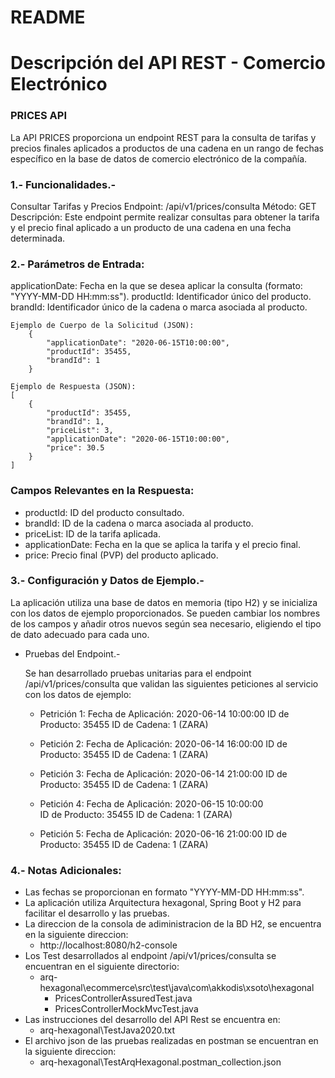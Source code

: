 # README #
# Descripción del API REST - Comercio Electrónico #

### PRICES API ###

La API PRICES proporciona un endpoint REST para la consulta de tarifas y precios finales aplicados a productos de una cadena en un rango de fechas específico en la base de datos de comercio electrónico de la compañía.

### 1.- Funcionalidades.- ###
Consultar Tarifas y Precios
Endpoint: /api/v1/prices/consulta
Método: GET
Descripción: Este endpoint permite realizar consultas para obtener la tarifa y el precio final aplicado a un producto de una cadena en una fecha determinada.

### 2.- Parámetros de Entrada: ###
applicationDate: Fecha en la que se desea aplicar la consulta (formato: "YYYY-MM-DD HH:mm:ss").
productId: Identificador único del producto.
brandId: Identificador único de la cadena o marca asociada al producto.

    Ejemplo de Cuerpo de la Solicitud (JSON):
        {       
            "applicationDate": "2020-06-15T10:00:00",
            "productId": 35455,
            "brandId": 1
        }

    Ejemplo de Respuesta (JSON):
    [
        {
            "productId": 35455,
            "brandId": 1,
            "priceList": 3,
            "applicationDate": "2020-06-15T10:00:00",
            "price": 30.5
        }
    ]
### Campos Relevantes en la Respuesta: ###
  - productId: ID del producto consultado.
  - brandId: ID de la cadena o marca asociada al producto.
  - priceList: ID de la tarifa aplicada.
  - applicationDate: Fecha en la que se aplica la tarifa y el precio final.
  - price: Precio final (PVP) del producto aplicado.

### 3.- Configuración y Datos de Ejemplo.- ###
La aplicación utiliza una base de datos en memoria (tipo H2) y se inicializa con los datos de ejemplo proporcionados. Se pueden cambiar los nombres de los campos y añadir otros nuevos según sea necesario, eligiendo el tipo de dato adecuado para cada uno.

* Pruebas del Endpoint.-

    Se han desarrollado pruebas unitarias para el endpoint /api/v1/prices/consulta que validan las siguientes peticiones al servicio con los datos de ejemplo:

  - Petrición 1:
  Fecha de Aplicación: 2020-06-14 10:00:00
  ID de Producto: 35455
  ID de Cadena: 1 (ZARA)

  - Petición 2:
   Fecha de Aplicación: 2020-06-14 16:00:00
   ID de Producto: 35455
   ID de Cadena: 1 (ZARA)

  - Petición 3:
    Fecha de Aplicación: 2020-06-14 21:00:00
    ID de Producto: 35455
    ID de Cadena: 1 (ZARA)

  - Petición 4:
    Fecha de Aplicación: 2020-06-15 10:00:00    
    ID de Producto: 35455
    ID de Cadena: 1 (ZARA)

  - Petición 5:
    Fecha de Aplicación: 2020-06-16 21:00:00
    ID de Producto: 35455
    ID de Cadena: 1 (ZARA)

### 4.- Notas Adicionales: ###

- Las fechas se proporcionan en formato "YYYY-MM-DD HH:mm:ss".
- La aplicación utiliza Arquitectura hexagonal, Spring Boot y H2 para facilitar el desarrollo y las pruebas.
- La direccion de la consola de adiministracion de la BD H2, se encuentra en la siguiente direccion:
  - http://localhost:8080/h2-console
- Los Test desarrollados al endpoint /api/v1/prices/consulta se encuentran en el siguiente directorio: 
  - arq-hexagonal\ecommerce\src\test\java\com\akkodis\xsoto\hexagonal
    - PricesControllerAssuredTest.java
    - PricesControllerMockMvcTest.java
- Las instrucciones del desarrollo del API Rest se encuentra en:
  - arq-hexagonal\TestJava2020.txt
- El archivo json de las pruebas realizadas en postman se encuentran en la siguiente direccion:
  - arq-hexagonal\TestArqHexagonal.postman_collection.json
